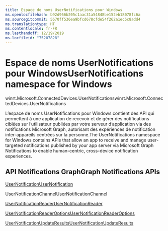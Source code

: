 ```yaml
---
title: Espace de noms UserNotifications pour Windows
ms.openlocfilehash: b92d966b205c1aac31a54848be152eb18078fc6a
ms.sourcegitcommit: 5670ff536ea9bfcd678cfde54f262a1ec5c8add4
ms.translationtype: HT
ms.contentlocale: fr-FR
ms.lasthandoff: 12/19/2019
ms.locfileid: "75207828"
---
```

# <a name="usernotifications-namespace-for-windows"></a><span data-ttu-id="2c656-102">Espace de noms UserNotifications pour Windows</span><span class="sxs-lookup"><span data-stu-id="2c656-102">UserNotifications namespace for Windows</span></span>
<span data-ttu-id="2c656-103">winrt.Microsoft.ConnectedDevices.UserNotifications</span><span class="sxs-lookup"><span data-stu-id="2c656-103">winrt.Microsoft.ConnectedDevices.UserNotifications</span></span>

<span data-ttu-id="2c656-104">L’espace de noms UserNotifications pour Windows contient des API qui permettent à une application de recevoir et de gérer des notifications ciblées sur l’utilisateur publiées par votre serveur d’application via des notifications Microsoft Graph, autorisant des expériences de notification inter-appareils centrées sur la personne.</span><span class="sxs-lookup"><span data-stu-id="2c656-104">The UserNotifications namespace for Windows contains APIs that allow an app to receive and manage user-targeted notifications published by your app server via Microsoft Graph Notifications to enable human-centric, cross-device notification experiences.</span></span> 

## <a name="graph-notifications-apis"></a><span data-ttu-id="2c656-105">API Notifications Graph</span><span class="sxs-lookup"><span data-stu-id="2c656-105">Graph Notifications APIs</span></span>

[<span data-ttu-id="2c656-106">UserNotification</span><span class="sxs-lookup"><span data-stu-id="2c656-106">UserNotification</span></span>](userNotification.md)

[<span data-ttu-id="2c656-107">UserNotificationChannel</span><span class="sxs-lookup"><span data-stu-id="2c656-107">UserNotificationChannel</span></span>](userNotificationChannel.md)

[<span data-ttu-id="2c656-108">UserNotificationReader</span><span class="sxs-lookup"><span data-stu-id="2c656-108">UserNotificationReader</span></span>](userNotificationReader.md)

[<span data-ttu-id="2c656-109">UserNotificationReaderOptions</span><span class="sxs-lookup"><span data-stu-id="2c656-109">UserNotificationReaderOptions</span></span>](userNotificationReaderOptions.md)

[<span data-ttu-id="2c656-110">UserNotificationUpdateResults</span><span class="sxs-lookup"><span data-stu-id="2c656-110">UserNotificationUpdateResults</span></span>](userNotificationUpdateResults.md)

